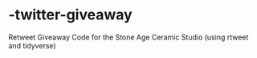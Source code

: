 # -twitter-giveaway
 Retweet Giveaway Code for the Stone Age Ceramic Studio (using rtweet and tidyverse)
